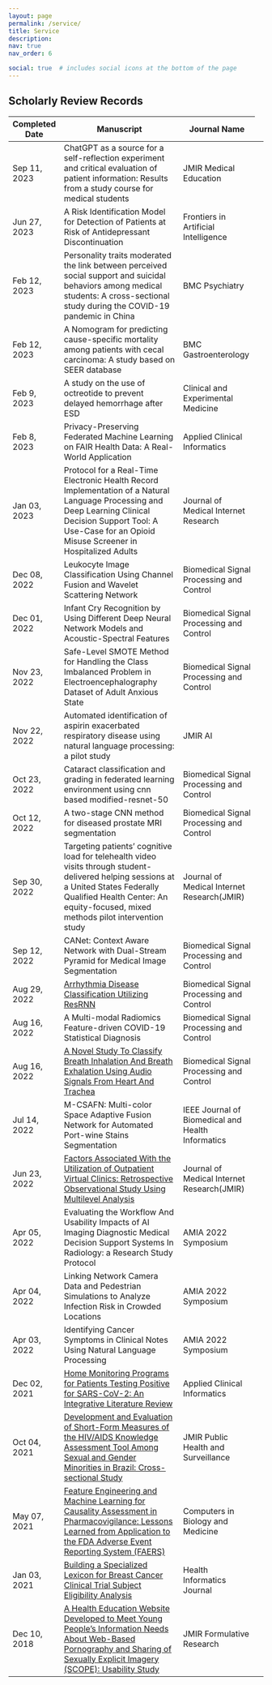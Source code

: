 ```yaml
---
layout: page
permalink: /service/
title: Service
description: 
nav: true
nav_order: 6

social: true  # includes social icons at the bottom of the page
---
```


<!-- 
### In Revision/In review

- [Preprint: Interpretable Machine Learning Text Classification for Computed Tomography Reports–A Case Study of Temporal Bone Fracture](https://ssrn.com/abstract=4034059), `Tong, L.`, Luo, J., Adams, J., Liu, X., Osinski, K., & Friedland, D, Computer Methods and Programs in Biomedicine
  
- [In revision] Xiaoyu Liu, Hiba Abd, `Ling Tong`, Susan Mcroy. Visualizing the Interpretation of a Criterion-Driven System that Automatically Evaluates the Quality of Health News: An Exploratory Study of Two Approaches, Journal of Medical Internet Research.

- [In review] `Ling Tong`, Masoud Khani, Jake Luo. Dr. Diagnosis: A Visualization Model for Diagnosing Diabetic Retinopathy Severity andDiscovering Plaque Patterns in Retinal Images. International Conference on AI in Aging and Age-related Diseases.

- [In revision] `Ling Tong`, Ben George, Bradley Crotty, Somai Melek, Bradley Taylor, Kristen Osinski, Jake Luo, Telemedicine and Health Disparities: Association between Patient Characteristics and Telemedicine, In-person, Telephone and message-based Care During the COVID-19 Pandemic. IPEM Translation.

- [In revision] `Ling Tong`, Masoud Khani, Qiang Lu, Bradley Taylor, Kristen Osinski, Jake Luo. Association between Obesity-related Comorbidities and COVID-19-related Adverse Outcomes, Clinical Obesity Journal.


### 2022: 

- Patel, MA, Bock, JM, Blumin, JH, et al. Demographic differences in the treatment of unilateral vocal fold paralysis. Laryngoscope Investigative Otolaryngology. 2022; 1- 7. doi:[10.1002/lio2.920](https://doi.org/10.1002/lio2.920)
  
- [Impact of Demographics and Clinical Features on Initial Treatment Pathway for Vestibular Schwannoma](https://journals.lww.com/otology-neurotology/Citation/2022/10000/Impact_of_Demographics_and_Clinical_Features_on.33.aspx), Harvey, Erin, Katarina Stark, David R. Friedland, Jazzmyne A. Adams, Michael S. Harris, `Ling Tong`, Kristen Osinksi, and Jake Luo Otology & Neurotology (2022). 

- [A Clustering-Aided Approach for Diagnosis Prediction: A Case Study of Elderly Fall](https://ieeexplore.ieee.org/document/9842578), 2022 IEEE 46th Annual Computers, Software, and Applications Conference (COMPSAC), 2022, pp. 337-342, doi: 10.1109/COMPSAC54236.2022.00054
  
- [Analysis of socioeconomic factors in laryngology clinic utilization for treatment of dysphonia](https://onlinelibrary.wiley.com/doi/full/10.1002/lio2.715), White, Shane W., Jonathan M. Bock, Joel H. Blumin, David R. Friedland, Jazzmyne A. Adams, `Ling Tong`, Kristen Osinski, and Jake Luo. 
  
- [The impact of social determinants of health and clinical comorbidities on post-tympanotomy tube otorrhea](https://www.sciencedirect.com/science/article/pii/S0165587621003797) Thomas, Abigail, Valerie Flanary, David R. Friedland, Jazzmyne A. Adams, `Ling Tong`, Kristen Osinski, and Jake Luo.

---
### 2021:


- [Telemedicine adoption during the COVID-19 pandemic: gaps and inequalities.](https://www.thieme-connect.com/products/ejournals/abstract/10.1055/s-0041-1733848), Luo, Jake, `Ling Tong`, Bradley H. Crotty, Melek Somai, Bradley Taylor, Kristen Osinski, and Ben George. Applied clinical informatics 12, no. 04 (2021): 836-844.

- [A deep learning study on osteosarcoma detection from histological images.](https://www.sciencedirect.com/science/article/abs/pii/S1746809421005280), Anisuzzaman, D. M., Hosein Barzekar, `Ling Tong`, Jake Luo, and Zeyun Yu, Biomedical Signal Processing and Control 69 (2021): 102931. 

- [Socioeconomic Determinants of Tertiary Rhinology Care Utilization.](https://journals.sagepub.com/doi/full/10.1177/2473974X211009830), Poetker, David M., David R. Friedland, Jazzmyne A. Adams, `Ling Tong`, Kristen Osinski, and Jake Luo, OTO open 5, no. 2 (2021): 2473974X211009830. 

---

### 2020: 

-  [Tu1058 ASSOCIATION BETWEEN ATTENDING ENDOSCOPISTS'EXPERIENCE AND COMPLICATION RATES FOR ALL ENDOSCOPIC PROCEDURES: A 10-YEAR LONGITUDINAL STUDY](https://www.giejournal.org/article/S0016-5107(20)33470-2/abstract), Hernandez, Lyndon, `Ling Tong`, Julia Cofino, Jack O. Johannessen, Nalini M. Guda, Venkata Muddana, and Jake Luo, Gastrointestinal Endoscopy 91, no. 6 (2020): AB525. 

- [41 PREDICTING GASTROINTESTINAL (GI) HEMORRHAGE USING A MACHINE LEARNING APPROACH: RISK FACTORS AND PREDICTIVE ANALYSIS IN CLINICAL STUDIES](#), `Tong, Ling`, Lyndon V. Hernandez, and Jake Luo. Gastroenterology 158, no. 6 (2020): S-16.

- [Association modeling between patients' age and complication rate for endoscopic procedures](https://institutionalrepository.aah.org/gastrofaculty/28/), `L Tong`, LV Hernandez, J Cofino, JO Johannessen, NM Guda, J Luo

---

### 2019

- [Machine learning-based modeling of big clinical trials data for adverse outcome prediction: A case study of death events](https://ieeexplore.ieee.org/abstract/document/8754433/),`Tong, Ling`, Jake Luo, Ron Cisler, and Michael Cantor. In 2019 IEEE 43rd Annual Computer Software and Applications Conference (COMPSAC), vol. 2, pp. 269-274. IEEE, 2019.

---

### 2017 
- [Evaluating the granularity balance of hierarchical relationships within large biomedical terminologies towards quality improvement](https://www.sciencedirect.com/science/article/pii/S1532046417302204), Luo, Lingyun, `Ling Tong`, Xiaoxi Zhou, Jose LV Mejino Jr, Chunping Ouyang, and Yongbin Liu, Journal of biomedical informatics 75 (2017): 129-137.

---
 -->

 
<!-- 

JMIR AI, NOV 22, 2022,  Automated identification of aspirin exacerbated respiratory disease using natural language processing: a pilot study

BSPC, DEC 08, 2022, Leukocyte Image Classification Using Channel Fusion and Wavelet Scattering Network	

BSPC, DEC 01, 2022, Infant Cry Recognition by Using Different Deep Neural Network Models and Acoustic-Spectral Features

BSPC, NOV 23, 2022, Safe-Level SMOTE Method for Handling the Class Imbalanced Problem in Electroencephalography Dataset of Adult Anxious State


BSPC, OCT 23, 2022, CATARACT CLASSIFICATION AND GRADING IN FEDERATED LEARNING ENVIRONMENT USING CNN BASED MODIFIED-RESNET-50


BSPC, OCT 09, 2022, CANet: Context Aware Network with Dual-Stream Pyramid for Medical Image Segmentation

BSPC, Oct 09. 2022, SERA: a two-stage CNN method for prostate MRI Segmentation

IEEE JBHI, Jul 14, 2022, M-CSAFN: Multi-color Space Adaptive Fusion Network for Automated Port-wine Stains Segmentation, 
BSPC, 8-16-2022, A Novel Study To Classify Breath Inhalation And Breath Exhalation Using Audio Signals From Heart And Trachea     
BSPC, Aug 16, 2022, A Multi-modal Radiomics Feature-driven COVID-19 Statistical Diagnosis
JBHI, SEP 12,2022, M-CSAFN: Multi-color Space Adaptive Fusion Network for Automated Port-wine Stains Segmentation
JMIR, Sep 30 2022, Reducing patients’ cognitive load for telehealth video visits through student-delivered helping sessions at a United States Federally Qualified Health Center: A pilot intervention study
|Apr 05, 2022|	 Evaluating the Workflow And Usability Impacts of AI Imaging Diagnostic Medical Decision Support Systems In Radiology: a Research Study Protocol|AMIA 2022 Symposium|
|Apr 04, 2022|Linking Network Camera Data and Pedestrian Simulations to Analyze Infection Risk in Crowded Locations|AMIA 2022 Symposium|
|Apr 03, 2022|	Identifying Cancer Symptoms in Clinical Notes Using Natural Language Processing|AMIA 2022 Symposium|

-->


## Scholarly Review Records

<table class = "table table-hover table-sm">
<colgroup>
    <col style="width:15%">
    <col style="width:50%">
    <col style="width:30%">
    <col style="width:5%">
  </colgroup>
<thead>
  <tr>
    <th>Completed Date</th>
    <th>Manuscript</th>
    <th>Journal Name</th>
  </tr>
</thead>
<tbody>
  <tr>
      <td>Sep 11, 2023</td>
      <td>ChatGPT as a source for a self-reflection experiment and critical evaluation of patient information: Results from a study course for medical students</td>
      <td>JMIR Medical Education</td>
  </tr>
<tr>
      <td>Jun 27, 2023</td>
      <td>A Risk Identification Model for Detection of Patients at Risk of Antidepressant Discontinuation</td>
      <td>Frontiers in Artificial Intelligence</td>
  </tr>
<tr>
      <td>Feb 12, 2023</td>
      <td>Personality traits moderated the link between perceived social support and suicidal behaviors among medical students: A cross-sectional study during the COVID-19 pandemic in China</td>
      <td>BMC Psychiatry</td>
  </tr>
  <tr>
      <td>Feb 12, 2023</td>
      <td>A Nomogram for predicting cause-specific mortality among patients with cecal carcinoma: A study based on SEER database</td>
      <td>BMC Gastroenterology</td>
  </tr>
<tr>
      <td>Feb 9, 2023</td>
      <td>A study on the use of octreotide to prevent delayed hemorrhage after ESD</td>
      <td>Clinical and Experimental Medicine</td>
  </tr>
  <tr>
      <td>Feb 8, 2023</td>
      <td>Privacy-Preserving Federated Machine Learning on FAIR Health Data: A Real-World Application</td>
      <td>Applied Clinical Informatics</td>
  </tr>
  <tr>
      <td>Jan 03, 2023</td>
      <td>Protocol for a Real-Time Electronic Health Record Implementation of a Natural Language Processing and Deep Learning Clinical Decision Support Tool: A Use-Case for an Opioid Misuse Screener in Hospitalized Adults</td>
      <td>Journal of Medical Internet Research</td>
  </tr>
  <tr>
      <td>Dec 08, 2022</td>
      <td>Leukocyte Image Classification Using Channel Fusion and Wavelet Scattering Network</td>
      <td>Biomedical Signal Processing and Control</td>
  </tr>
    
  <tr>
      <td>Dec 01, 2022</td>
      <td>Infant Cry Recognition by Using Different Deep Neural Network Models and Acoustic-Spectral Features</td>
      <td>Biomedical Signal Processing and Control</td>
  </tr>

  <tr>
      <td>Nov 23, 2022</td>
      <td>Safe-Level SMOTE Method for Handling the Class Imbalanced Problem in Electroencephalography Dataset of Adult Anxious State</td>
      <td>Biomedical Signal Processing and Control</td>
  </tr>
  <tr>
      <td>Nov 22, 2022</td>
      <td>Automated identification of aspirin exacerbated respiratory disease using natural language processing: a pilot study</td>
      <td>JMIR AI</td>
  </tr>

  <tr>
      <td>Oct 23, 2022</td>
      <td>Cataract classification and grading in federated learning environment using cnn based modified-resnet-50</td>
      <td>Biomedical Signal Processing and Control</td>
  </tr>

  <tr>
      <td>Oct 12, 2022</td>
      <td>A two-stage CNN method for diseased prostate MRI segmentation</td>
      <td>Biomedical Signal Processing and Control</td>
  </tr>
  <tr>
    <td>Sep 30, 2022</td>
    <td>Targeting patients’ cognitive load for telehealth video visits through student-delivered helping sessions at a United States Federally Qualified Health Center: An equity-focused, mixed methods pilot intervention study</td>
    <td>Journal of Medical Internet Research(JMIR)</td>
  </tr>
  <tr>
    <td>Sep 12, 2022</td>
    <td>CANet: Context Aware Network with Dual-Stream Pyramid for Medical Image Segmentation	</td>
    <td>Biomedical Signal Processing and Control</td>
  </tr>
  <tr>
    <td>Aug 29, 2022</td>
    <td><a href = "https://www.sciencedirect.com/science/article/abs/pii/S1746809422006140" target = "_blank"> Arrhythmia Disease Classification Utilizing ResRNN </a></td>
    <td>Biomedical Signal Processing and Control</td>
  </tr>
  <tr>
    <td>Aug 16, 2022</td>
    <td>A Multi-modal Radiomics Feature-driven COVID-19 Statistical Diagnosis</td>
    <td>Biomedical Signal Processing and Control</td>
  </tr>
  <tr>
    <td>Aug 16, 2022</td>
    <td><a href = "https://www.sciencedirect.com/science/article/abs/pii/S1746809422006747" target = "_blank"> A Novel Study To Classify Breath Inhalation And Breath Exhalation Using Audio Signals From Heart And Trachea</a></td>
    <td>Biomedical Signal Processing and Control</td>
  </tr>
  <tr>
    <td>Jul 14, 2022</td>
    <td>M-CSAFN: Multi-color Space Adaptive Fusion Network for Automated Port-wine Stains Segmentation</td>
    <td>IEEE Journal of Biomedical and Health Informatics</td>
  </tr>
  <tr>
    <td>Jun 23, 2022</td>
    <td><a href = "https://pubmed.ncbi.nlm.nih.gov/35917486/" target = "_blank"> Factors Associated With the Utilization of Outpatient Virtual Clinics: Retrospective Observational Study Using Multilevel Analysis </a> </td>
    <td>Journal of Medical Internet Research(JMIR)</td>
  </tr>
  <tr>
    <td>Apr 05, 2022</td>
    <td>Evaluating the Workflow And Usability Impacts of AI Imaging Diagnostic Medical Decision Support Systems In Radiology: a Research Study Protocol</td>
    <td>AMIA 2022 Symposium</td>
  </tr>
  <tr>
    <td>Apr 04, 2022</td>
    <td>Linking Network Camera Data and Pedestrian Simulations to Analyze Infection Risk in Crowded Locations</td>
    <td>AMIA 2022 Symposium</td>
  </tr>
  <tr>
    <td>Apr 03, 2022</td>
    <td>Identifying Cancer Symptoms in Clinical Notes Using Natural Language Processing</td>
    <td>AMIA 2022 Symposium</td>
  </tr>
  <tr>
    <td>Dec 02, 2021</td>
    <td><a href = "https://pubmed.ncbi.nlm.nih.gov/35172373/" target = "_blank"> Home Monitoring Programs for Patients Testing Positive for SARS-CoV-2: An Integrative Literature Review</a></td>
    <td>Applied Clinical Informatics</td>
  </tr>
    <tr>
    <td>Oct 04, 2021</td>
    <td><a href = "https://pubmed.ncbi.nlm.nih.gov/35348470/" target = "_blank"> Development and Evaluation of Short-Form Measures of the HIV/AIDS Knowledge Assessment Tool Among Sexual and Gender Minorities in Brazil: Cross-sectional Study </a></td>
    <td>JMIR Public Health and Surveillance</td>
  </tr>
  <tr>
    <td>May 07, 2021</td>
    <td> <a href = "https://pubmed.ncbi.nlm.nih.gov/34130003/" target = "_blank"> Feature Engineering and Machine Learning for Causality Assessment in Pharmacovigilance: Lessons Learned from Application to the FDA Adverse Event Reporting System (FAERS) </a> </td>
    <td>Computers in Biology and Medicine</td>
  </tr>
  <tr>
    <td>Jan 03, 2021</td>
    <td> <a href = "https://pubmed.ncbi.nlm.nih.gov/33535885/" target = "_blank"> Building a Specialized Lexicon for Breast Cancer Clinical Trial Subject Eligibility Analysis </a> </td>
    <td>Health Informatics Journal</td>
  </tr>
  <tr>
    <td>Dec 10, 2018</td>
    <td>  <a href = "https://pubmed.ncbi.nlm.nih.gov/31411140/" target = "_blank"> A Health Education Website Developed to Meet Young People’s Information Needs About Web-Based Pornography and Sharing of Sexually Explicit Imagery (SCOPE): Usability Study </a> </td>
    <td>JMIR Formulative Research</td>
  </tr>
</tbody>
</table>
